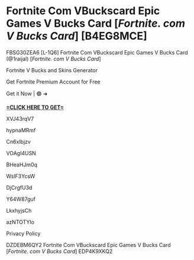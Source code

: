# Fortnite Com VBuckscard Epic Games V Bucks Card [*Fortnite. com V Bucks Card*] [B4EG8MCE]

FBSG30ZEA6 [L-1Q6] Fortnite Com VBuckscard Epic Games V Bucks Card (@1raijal) [*Fortnite. com V Bucks Card*]

Fortnite V Bucks and Skins Generator

Get Fortnite Premium Account for Free

Get it Now | 🟢 ➜ 

**[=CLICK HERE TO GET=](https://www.google.com/url?q=https%3A%2F%2Fappbitly.com%2FjHeMV)**

XVJ43rqV7

hypnaMRmf

Cn6xIbjzv

VOAgI4USN

BHeaHJm0q

WslF3YcsW

DjCrgfU3d

Y64W87guf

LkxhyjsCh

azNTOTYIo

Privacy Policy

 DZDEBM6QY2 Fortnite Com VBuckscard Epic Games V Bucks Card [*Fortnite. com V Bucks Card*] EDP4K9XKQ2

